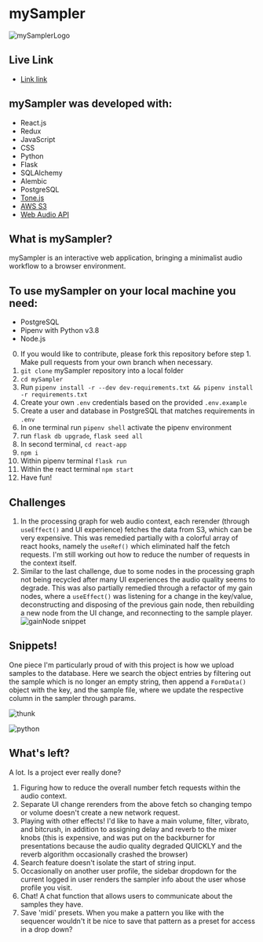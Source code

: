 # mySampler

  ![mySamplerLogo](https://user-images.githubusercontent.com/71041585/112358608-bcc16380-8c8d-11eb-9a28-f0be745bda18.png)

## Live Link
* [Link link](https://mysampler.herokuapp.com/)

## mySampler was developed with:

* React.js
* Redux
* JavaScript
* CSS
* Python
* Flask
* SQLAlchemy
* Alembic
* PostgreSQL
* [Tone.js](https://tonejs.github.io/)
* [AWS S3](https://aws.amazon.com/s3/?nc2=h_ql_prod_st_s3)
* [Web Audio API](https://webaudio.github.io/web-audio-api/)

## What is mySampler?

mySampler is an interactive web application, bringing a minimalist audio workflow to a browser environment.

## To use mySampler on your local machine you need:

* PostgreSQL
* Pipenv with Python v3.8
* Node.js
0. If you would like to contribute, please fork this repository before step 1. Make pull requests from your own branch when necessary.
1. `git clone` mySampler repository into a local folder
2. `cd mySampler`
3. Run `pipenv install -r --dev dev-requirements.txt && pipenv install -r requirements.txt`
4. Create your own `.env` credentials based on the provided `.env.example`
5. Create a user and database in PostgreSQL that matches requirements in `.env`
6. In one terminal run `pipenv shell` activate the pipenv environment
7. run `flask db upgrade`, `flask seed all`
8. In second terminal, `cd react-app`
9. `npm i`
10. Within pipenv terminal `flask run`
11. Within the react terminal `npm start`
12. Have fun!

## Challenges

1. In the processing graph for web audio context, each rerender (through `useEffect()` and UI experience) fetches the data from S3, which can be very expensive. This was remedied partially with a colorful array of react hooks, namely the `useRef()` which eliminated half the fetch requests. I'm still working out how to reduce the number of requests in the context itself.
2. Similar to the last challenge, due to some nodes in the processing graph not being recycled after many UI experiences the audio quality seems to degrade. This was also partially remedied through a refactor of my gain nodes, where a `useEffect()` was listening for a change in the key/value, deconstructing and disposing of the previous gain node, then rebuilding a new node from the UI change, and reconnecting to the sample player.
![gainNode snippet](https://user-images.githubusercontent.com/71041585/112362202-6b1ad800-8c91-11eb-85e1-f82d4d7d5944.png)

## Snippets!

 One piece I'm particularly proud of with this project is how we upload samples to the database. Here we search the object entries by filtering out the sample which is no longer an empty string, then append a `FormData()` object with the key, and the sample file, where
we update the respective column in the sampler through params.

![thunk](https://user-images.githubusercontent.com/71041585/112362781-090ea280-8c92-11eb-9867-57b3aa652aba.png)

![python](https://user-images.githubusercontent.com/71041585/112363003-470bc680-8c92-11eb-9b6d-e981e3f9d7c3.png)

## What's left?

A lot. Is a project ever really done?

1. Figuring how to reduce the overall number fetch requests within the audio context.
2. Separate UI change rerenders from the above fetch so changing tempo or volume doesn't create a new network request.
3. Playing with other effects! I'd like to have a main volume, filter, vibrato, and bitcrush, in addition to assigning delay and reverb to the mixer knobs (this is expensive, and was put on the backburner for presentations because the audio quality degraded QUICKLY and the reverb algorithm occasionally crashed the browser)
4. Search feature doesn't isolate the start of string input.
5. Occasionally on another user profile, the sidebar dropdown for the current logged in user renders the sampler info about the user whose profile you visit.
6. Chat! A chat function that allows users to communicate about the samples they have.
7. Save 'midi' presets. When you make a pattern you like with the sequencer wouldn't it be nice to save that pattern as a preset for access in a drop down?
